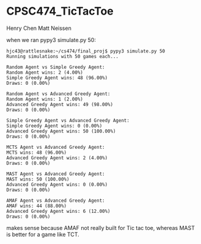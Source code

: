 # CPSC474_TicTacToe
Henry Chen
Matt Neissen

when we ran pypy3 simulate.py 50:
```
hjc43@rattlesnake:~/cs474/final_proj$ pypy3 simulate.py 50
Running simulations with 50 games each...

Random Agent vs Simple Greedy Agent:
Random Agent wins: 2 (4.00%)
Simple Greedy Agent wins: 48 (96.00%)
Draws: 0 (0.00%)

Random Agent vs Advanced Greedy Agent:
Random Agent wins: 1 (2.00%)
Advanced Greedy Agent wins: 49 (98.00%)
Draws: 0 (0.00%)

Simple Greedy Agent vs Advanced Greedy Agent:
Simple Greedy Agent wins: 0 (0.00%)
Advanced Greedy Agent wins: 50 (100.00%)
Draws: 0 (0.00%)

MCTS Agent vs Advanced Greedy Agent:
MCTS wins: 48 (96.00%)
Advanced Greedy Agent wins: 2 (4.00%)
Draws: 0 (0.00%)

MAST Agent vs Advanced Greedy Agent:
MAST wins: 50 (100.00%)
Advanced Greedy Agent wins: 0 (0.00%)
Draws: 0 (0.00%)

AMAF Agent vs Advanced Greedy Agent:
AMAF wins: 44 (88.00%)
Advanced Greedy Agent wins: 6 (12.00%)
Draws: 0 (0.00%)
```

makes sense because AMAF not really built for Tic tac toe, whereas MAST is better for a game like TCT.